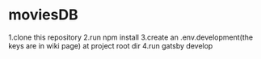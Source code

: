# moviesDB

1.clone this repository
2.run npm install
3.create an .env.development(the keys are in wiki page) at project root dir
4.run gatsby develop
